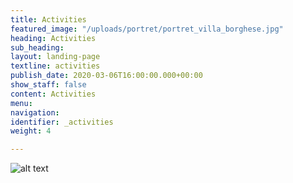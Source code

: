 ```yaml
---
title: Activities
featured_image: "/uploads/portret/portret_villa_borghese.jpg"
heading: Activities
sub_heading: 
layout: landing-page
textline: activities
publish_date: 2020-03-06T16:00:00.000+00:00
show_staff: false
content: Activities
menu:
navigation:
identifier: _activities
weight: 4

---
```


![alt text](/uploads/Volley.png "volleyball tournament")